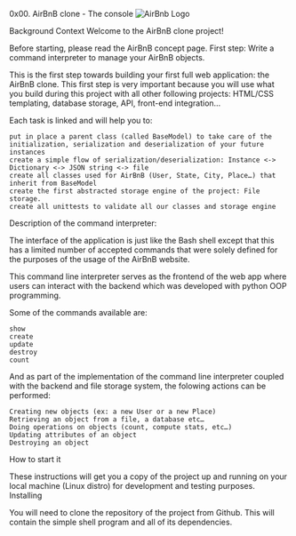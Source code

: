 0x00. AirBnB clone - The console
![AirBnb Logo](https://www.digital.ink/wp-content/uploads/airbnb_logo_detail.jpg)


Background Context
Welcome to the AirBnB clone project!

Before starting, please read the AirBnB concept page.
First step: Write a command interpreter to manage your AirBnB objects.

This is the first step towards building your first full web application: the AirBnB clone. This first step is very important because you will use what you build during this project with all other following projects: HTML/CSS templating, database storage, API, front-end integration…

Each task is linked and will help you to:

    put in place a parent class (called BaseModel) to take care of the initialization, serialization and deserialization of your future instances
    create a simple flow of serialization/deserialization: Instance <-> Dictionary <-> JSON string <-> file
    create all classes used for AirBnB (User, State, City, Place…) that inherit from BaseModel
    create the first abstracted storage engine of the project: File storage.
    create all unittests to validate all our classes and storage engine
Description of the command interpreter:

The interface of the application is just like the Bash shell except that this has a limited number of accepted commands that were solely defined for the purposes of the usage of the AirBnB website.

This command line interpreter serves as the frontend of the web app where users can interact with the backend which was developed with python OOP programming.

Some of the commands available are:

    show
    create
    update
    destroy
    count

And as part of the implementation of the command line interpreter coupled with the backend and file storage system, the folowing actions can be performed:

    Creating new objects (ex: a new User or a new Place)
    Retrieving an object from a file, a database etc…
    Doing operations on objects (count, compute stats, etc…)
    Updating attributes of an object
    Destroying an object

How to start it

These instructions will get you a copy of the project up and running on your local machine (Linux distro) for development and testing purposes.
Installing

You will need to clone the repository of the project from Github. This will contain the simple shell program and all of its dependencies.
